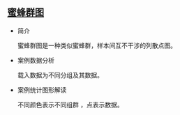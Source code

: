 ## [蜜蜂群图](/basic/beeswarm)

- 简介

  蜜蜂群图是一种类似蜜蜂群，样本间互不干涉的列散点图。

- 案例数据分析

  载入数据为不同分组及其数据。

- 案例统计图形解读

  不同颜色表示不同组群 ，点表示数据。

